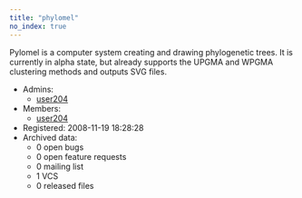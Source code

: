```yaml
---
title: "phylomel"
no_index: true
---
```


Pylomel is a computer system creating and drawing phylogenetic trees. It is currently in alpha state, but already supports the UPGMA and WPGMA clustering methods and outputs SVG files.


* Admins:
  * [user204](/users/user204)
* Members:
  * [user204](/users/user204)
* Registered: 2008-11-19 18:28:28
* Archived data:
  * 0 open bugs
  * 0 open feature requests
  * 0 mailing list
  * 1 VCS
  * 0 released files
